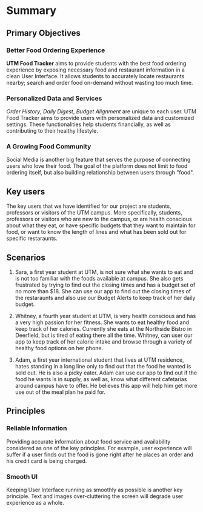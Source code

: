 # Summary

## Primary Objectives

### Better Food Ordering Experience

**UTM Food Tracker** aims to provide students with the best food ordering experience by exposing necessary food and restaurant information in a clean User Interface. It allows students to accurately locate restaurants nearby; search and order food on-demand without wasting too much time.

### Personalized Data and Services

*Order History*, *Daily Digest*, *Budget Alignment* are unique to each user. UTM Food Tracker aims to provide users with personalized data and customized settings. These functionalities help students financially, as well as contributing to their healthy lifestyle.

### A Growing Food Community

Social Media is another big feature that serves the purpose of connecting users who love their food. The goal of the platform does not limit to food ordering itself, but also building relationship between users through "food".

## Key users

The key users that we have identified for our project are students, professors or visitors of the UTM campus. More specifically, students, professors or visitors who are new to the campus, or are health conscious about what they eat, or have specific budgets that they want to maintain for food, or want to know the length of lines and what has been sold out for specific restaraunts.
  
## Scenarios

1. Sara, a first year student at UTM, is not sure what she wants to eat and is not too familiar with the foods available at campus. She also gets frustrated by trying to find out the closing times and has a budget set of no more than $18. She can use our app to find out the closing times of the restaraunts and also use our Budget Alerts to keep track of her daily budget.

2. Whitney, a fourth year student at UTM, is very health conscious and has a very high passion for her fitness. She wants to eat healthy food and keep track of her calories. Currently she eats at the Northside Bistro in Deerfield, but is tired of eating there all the time. Whitney, can user our app to keep track of her calorie intake and browse through a variety of healthy food options on her phone.

3. Adam, a first year international student that lives at UTM residence, hates standing in a long line only to find out that the food he wanted is sold out. He is also a picky eater. Adam can use our app to find out if the food he wants is in supply, as well as, know what different cafetarias around campus have to offer. He believes this app will help him get more use out of the meal plan he paid for.

## Principles

### Reliable Information

Providing accurate information about food service and availability considered as one of the key principles. For example, user experience will suffer if a user finds out the food is gone right after he places an order and his credit card is being charged.

### Smooth UI

Keeping User Interface running as smoothly as possible is another key principle. Text and images over-cluttering the screen will degrade user experience as a whole.
